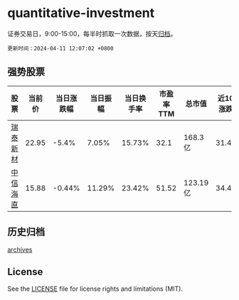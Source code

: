 # quantitative-investment

证券交易日，9:00-15:00，每半时抓取一次数据，按天[归档](archives)。

`更新时间：2024-04-11 12:07:02 +0800`

## 强势股票

|股票|当前价|当日涨跌幅|当日振幅|当日换手率|市盈率TTM|总市值|近10日涨跌幅|
|----|----|----|----|----|----|----|----|
|[瑞泰新材](https://xueqiu.com/S/SZ301238)|22.95|-5.4%|7.05%|15.73%|32.1|168.3亿|31.44%|
|[中信海直](https://xueqiu.com/S/SZ000099)|15.88|-0.44%|11.29%|23.42%|51.52|123.19亿|34.46%|

## 历史归档

[archives](archives)

## License

See the [LICENSE](LICENSE) file for license rights and limitations (MIT).